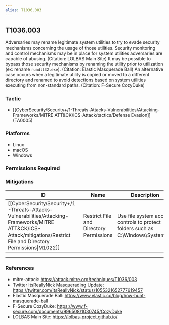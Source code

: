 ```yaml
---
alias: T1036.003
---
```


## T1036.003

Adversaries may rename legitimate system utilities to try to evade security mechanisms concerning the usage of those utilities. Security monitoring and control mechanisms may be in place for system utilities adversaries are capable of abusing. (Citation: LOLBAS Main Site) It may be possible to bypass those security mechanisms by renaming the utility prior to utilization (ex: rename <code>rundll32.exe</code>). (Citation: Elastic Masquerade Ball) An alternative case occurs when a legitimate utility is copied or moved to a different directory and renamed to avoid detections based on system utilities executing from non-standard paths. (Citation: F-Secure CozyDuke)


### Tactic
- [[CyberSecurity/Security+/1-Threats-Attacks-Vulnerabilities/Attacking-Frameworks/MITRE ATT&CK/ICS-Attack/tactics/Defense Evasion]] (TA0005)

### Platforms
- Linux
- macOS
- Windows

### Permissions Required

### Mitigations

| ID | Name | Description |
| --- | --- | --- |
| [[CyberSecurity/Security+/1-Threats-Attacks-Vulnerabilities/Attacking-Frameworks/MITRE ATT&CK/ICS-Attack/mitigations/Restrict File and Directory Permissions\|M1022]] | Restrict File and Directory Permissions | Use file system access controls to protect folders such as C:\Windows\System32. |


---
### References

- mitre-attack: https://attack.mitre.org/techniques/T1036/003
- Twitter ItsReallyNick Masquerading Update: https://twitter.com/ItsReallyNick/status/1055321652777619457
- Elastic Masquerade Ball: https://www.elastic.co/blog/how-hunt-masquerade-ball
- F-Secure CozyDuke: https://www.f-secure.com/documents/996508/1030745/CozyDuke
- LOLBAS Main Site: https://lolbas-project.github.io/
